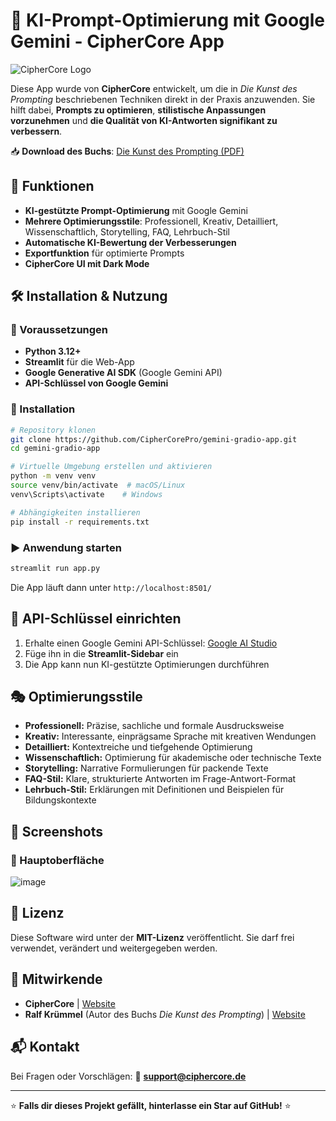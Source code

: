 # 🤖 KI-Prompt-Optimierung mit Google Gemini - CipherCore App

![CipherCore Logo](https://avatars.githubusercontent.com/u/200543930?s=400&u=3624eb6e514d51f18e9831fa0ae1861585813016&v=4)

Diese App wurde von **CipherCore** entwickelt, um die in *Die Kunst des Prompting* beschriebenen Techniken direkt in der Praxis anzuwenden. Sie hilft dabei, **Prompts zu optimieren**, **stilistische Anpassungen vorzunehmen** und **die Qualität von KI-Antworten signifikant zu verbessern**.

📥 **Download des Buchs**: [Die Kunst des Prompting (PDF)](https://github.com/CipherCorePro/gemini-gradio-app/blob/main/Die%20Kunst%20des%20Prompting.pdf)

## 🚀 Funktionen

- **KI-gestützte Prompt-Optimierung** mit Google Gemini
- **Mehrere Optimierungsstile**: Professionell, Kreativ, Detailliert, Wissenschaftlich, Storytelling, FAQ, Lehrbuch-Stil
- **Automatische KI-Bewertung der Verbesserungen**
- **Exportfunktion** für optimierte Prompts
- **CipherCore UI mit Dark Mode**

## 🛠 Installation & Nutzung

### 📌 Voraussetzungen

- **Python 3.12+**
- **Streamlit** für die Web-App
- **Google Generative AI SDK** (Google Gemini API)
- **API-Schlüssel von Google Gemini**

### 🔧 Installation

```sh
# Repository klonen
git clone https://github.com/CipherCorePro/gemini-gradio-app.git
cd gemini-gradio-app

# Virtuelle Umgebung erstellen und aktivieren
python -m venv venv
source venv/bin/activate  # macOS/Linux
venv\Scripts\activate    # Windows

# Abhängigkeiten installieren
pip install -r requirements.txt
```

### ▶️ Anwendung starten

```sh
streamlit run app.py
```

Die App läuft dann unter `http://localhost:8501/`

## 🔑 API-Schlüssel einrichten

1. Erhalte einen Google Gemini API-Schlüssel: [Google AI Studio](https://ai.google.dev/)
2. Füge ihn in die **Streamlit-Sidebar** ein
3. Die App kann nun KI-gestützte Optimierungen durchführen

## 🎭 Optimierungsstile

- **Professionell:** Präzise, sachliche und formale Ausdrucksweise
- **Kreativ:** Interessante, einprägsame Sprache mit kreativen Wendungen
- **Detailliert:** Kontextreiche und tiefgehende Optimierung
- **Wissenschaftlich:** Optimierung für akademische oder technische Texte
- **Storytelling:** Narrative Formulierungen für packende Texte
- **FAQ-Stil:** Klare, strukturierte Antworten im Frage-Antwort-Format
- **Lehrbuch-Stil:** Erklärungen mit Definitionen und Beispielen für Bildungskontexte

## 📸 Screenshots

### 🔹 Hauptoberfläche
![image](https://github.com/user-attachments/assets/a16ea618-0c6b-4fe1-b449-d63829f4d8f1)


## 📜 Lizenz
Diese Software wird unter der **MIT-Lizenz** veröffentlicht. Sie darf frei verwendet, verändert und weitergegeben werden.

## 🤝 Mitwirkende
- **CipherCore** | [Website](https://github.com/CipherCorePro)
- **Ralf Krümmel** (Autor des Buchs *Die Kunst des Prompting*) | [Website](https://github.com/kruemmel-python)

## 📬 Kontakt
Bei Fragen oder Vorschlägen:
📧 **support@ciphercore.de**

---
⭐ **Falls dir dieses Projekt gefällt, hinterlasse ein Star auf GitHub!** ⭐
